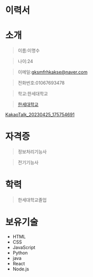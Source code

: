 <!-- Heading -->
# 이력서 

<!-- Heading -->
# 소개 

>이름:이명수

>나이:24

>이메일:gksmfrhkakse@naver.com

>전화번호:01067693478

>학교:한세대학교
<!--Link -->
>[한세대학교](https://portal.hansei.ac.kr/)

<!-- Image -->
[KakaoTalk_20230425_175754691](https://user-images.githubusercontent.com/130300455/234228093-cbcfb459-0a28-40cc-af19-245cd6b6de22.jpg)

<!-- Heading -->
# 자격증 

>정보처리기능사

>전기기능사

<!--Heading -->
# 학력 

>한세대학교졸업

<!-- Heading -->
# 보유기술  

<!-- Bulleet list -->
* HTML
* CSS
* JavaScript
* Python
* java
* React
* Node.js
